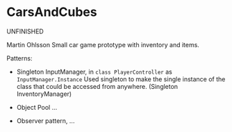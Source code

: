 # CarsAndCubes

UNFINISHED

Martin Ohlsson
Small car game prototype with inventory and items.

Patterns:
- Singleton InputManager, in `class PlayerController` as `InputManager.Instance`
  Used singleton to make the single instance of the class that could be accessed from anywhere.
  (Singleton InventoryManager)
 
- Object Pool
  ...
  
- Observer pattern,
  ...
